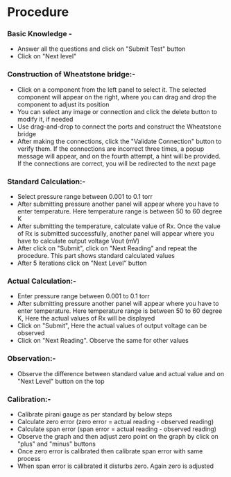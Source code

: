 # Procedure

### Basic Knowledge - 
- Answer all the questions and click on "Submit Test" button
- Click on "Next level"

### Construction of Wheatstone bridge:-
- Click on a component from the left panel to select it. The selected component will appear on the right, where you can drag and drop the component to adjust its position
- You can select any image or connection and click the delete button to modify it, if needed
- Use drag-and-drop to connect the ports and construct the Wheatstone bridge
- After making the connections, click the "Validate Connection" button to verify them. If the connections are incorrect three times, a popup message will appear, and on the fourth attempt, a hint will be provided. If the connections are correct, you will be redirected to the next page 

### Standard Calculation:-

- Select pressure range between 0.001 to 0.1 torr  
- After submitting pressure another panel will appear where you have to enter temperature. Here temperature range is between 50 to 60 degree K  
- After submitting the temperature, calculate value of Rx. Once the value of Rx is submitted successfully, another panel will appear where you have to calculate output voltage Vout (mV) 
- After click on "Submit", click on "Next Reading" and repeat the procedure. This part shows standard calculated values
- After 5 iterations click on "Next Level" button

### Actual Calculation:-
- Enter pressure range between 0.001 to 0.1 torr  
- After submitting pressure another panel will appear where you have to enter temperature. Here temperature range is between 50 to 60 degree K, Here the actual values of Rx will be displayed
- Click on "Submit", Here the actual values of output voltage can be observed 
- Click on "Next Reading". Observe the same for other values

### Observation:-
- Observe the difference between standard value and actual value and on "Next Level" button on the top

### Calibration:-
- Calibrate pirani gauge as per standard by below steps
- Calculate zero error (zero error = actual reading - observed reading)
- Calculate span error (span error = actual reading - observed reading)
- Observe the graph and then adjust zero point on the graph by click on "plus" and "minus" buttons 
- Once zero error is calibrated then calibrate span error with same process 
- When span error is calibrated it disturbs zero. Again zero is adjusted
